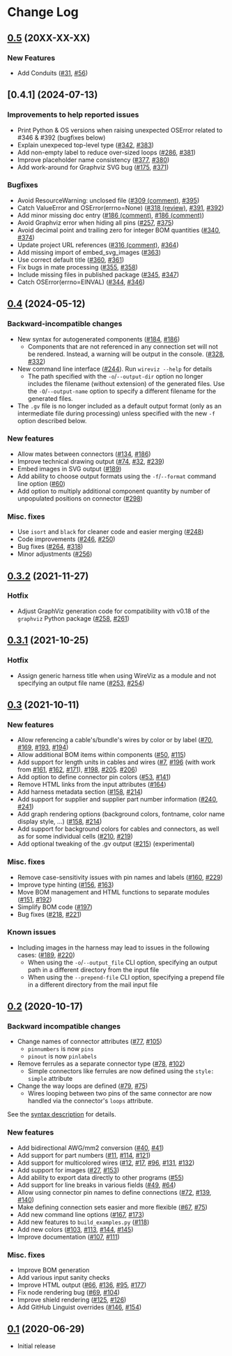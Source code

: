 # Change Log

## [0.5](https://github.com/wireviz/WireViz/tree/v0.5) (20XX-XX-XX)

### New Features

- Add Conduits ([#31](https://github.com/wireviz/WireViz/issues/31), [#56](https://github.com/wireviz/WireViz/issues/56))

## [0.4.1] (2024-07-13)

### Improvements to help reported issues

- Print Python & OS versions when raising unexpected OSError related to #346 & #392 (bugfixes below)
- Explain unexpeced top-level type ([#342](https://github.com/wireviz/WireViz/issues/342), [#383](https://github.com/wireviz/WireViz/pull/383))
- Add non-empty label to reduce over-sized loops ([#286](https://github.com/wireviz/WireViz/issues/286), [#381](https://github.com/wireviz/WireViz/pull/381))
- Improve placeholder name consistency ([#377](https://github.com/wireviz/WireViz/issues/377), [#380](https://github.com/wireviz/WireViz/pull/380))
- Add work-around for Graphviz SVG bug ([#175](https://github.com/wireviz/WireViz/issues/175), [#371](https://github.com/wireviz/WireViz/pull/371))

### Bugfixes

- Avoid ResourceWarning: unclosed file ([#309 (comment)](https://github.com/wireviz/WireViz/pull/309#issuecomment-2170988381), [#395](https://github.com/wireviz/WireViz/pull/395))
- Catch ValueError and OSError(errno=None) ([#318 (review)](https://github.com/wireviz/WireViz/pull/318#pullrequestreview-1457016602), [#391](https://github.com/wireviz/WireViz/issues/391), [#392](https://github.com/wireviz/WireViz/pull/392))
- Add minor missing doc entry ([#186 (comment)](https://github.com/wireviz/WireViz/pull/186#issuecomment-2139037434), [#186 (comment)](https://github.com/wireviz/WireViz/pull/186#issuecomment-2155032522))
- Avoid Graphviz error when hiding all pins ([#257](https://github.com/wireviz/WireViz/issues/257), [#375](https://github.com/wireviz/WireViz/pull/375))
- Avoid decimal point and trailing zero for integer BOM quantities ([#340](https://github.com/wireviz/WireViz/issues/340), [#374](https://github.com/wireviz/WireViz/pull/374))
- Update project URL references ([#316 (comment)](https://github.com/wireviz/WireViz/issues/316#issuecomment-1568748914), [#364](https://github.com/wireviz/WireViz/pull/364))
- Add missing import of embed_svg_images ([#363](https://github.com/wireviz/WireViz/pull/363))
- Use correct default title ([#360](https://github.com/wireviz/WireViz/issues/360), [#361](https://github.com/wireviz/WireViz/pull/361))
- Fix bugs in mate processing ([#355](https://github.com/wireviz/WireViz/issues/355), [#358](https://github.com/wireviz/WireViz/pull/358))
- Include missing files in published package ([#345](https://github.com/wireviz/WireViz/issues/345), [#347](https://github.com/wireviz/WireViz/pull/347)) 
- Catch OSError(errno=EINVAL) ([#344](https://github.com/wireviz/WireViz/issues/344), [#346](https://github.com/wireviz/WireViz/pull/346))


## [0.4](https://github.com/wireviz/WireViz/tree/v0.4) (2024-05-12)

### Backward-incompatible changes
- New syntax for autogenerated components ([#184](https://github.com/wireviz/WireViz/issues/184), [#186](https://github.com/wireviz/WireViz/pull/186))
  - Components that are not referenced in any connection set will not be rendered. Instead, a warning will be output in the console. ([#328](https://github.com/wireviz/WireViz/issues/328), [#332](https://github.com/wireviz/WireViz/pull/332))
- New command line interface ([#244](https://github.com/wireviz/WireViz/pull/244)). Run `wireviz --help` for details 
  - The path specified with the `-o`/`--output-dir` option no longer includes the filename (without extension) of the generated files. Use the `-O`/`--output-name` option to specify a different filename for the generated files.
- The `.gv` file is no longer included as a default output format (only as an intermediate file during processing) unless specified with the new `-f` option described below.

### New features

- Allow mates between connectors ([#134](https://github.com/wireviz/WireViz/issues/134), [#186](https://github.com/wireviz/WireViz/pull/186))
- Improve technical drawing output ([#74](https://github.com/wireviz/WireViz/pull/74), [#32](https://github.com/wireviz/WireViz/issues/32), [#239](https://github.com/wireviz/WireViz/pull/239))
- Embed images in SVG output ([#189](https://github.com/wireviz/WireViz/pull/189))
- Add ability to choose output formats using the `-f`/`--format` command line option ([#60](https://github.com/wireviz/WireViz/issues/60))
- Add option to multiply additional component quantity by number of unpopulated positions on connector ([#298](https://github.com/wireviz/WireViz/pull/298))

### Misc. fixes
- Use `isort` and `black` for cleaner code and easier merging ([#248](https://github.com/wireviz/WireViz/pull/248))
- Code improvements ([#246](https://github.com/wireviz/WireViz/pull/246), [#250](https://github.com/wireviz/WireViz/pull/250))
- Bug fixes ([#264](https://github.com/wireviz/WireViz/pull/264), [#318](https://github.com/wireviz/WireViz/pull/318))
- Minor adjustments ([#256](https://github.com/wireviz/WireViz/pull/256))


## [0.3.2](https://github.com/wireviz/WireViz/tree/v0.3.2) (2021-11-27)

### Hotfix

- Adjust GraphViz generation code for compatibility with v0.18 of the `graphviz` Python package ([#258](https://github.com/wireviz/WireViz/issues/258), [#261](https://github.com/wireviz/WireViz/pull/261))


## [0.3.1](https://github.com/wireviz/WireViz/tree/v0.3.1) (2021-10-25)

### Hotfix

- Assign generic harness title when using WireViz as a module and not specifying an output file name ([#253](https://github.com/wireviz/WireViz/issues/253), [#254](https://github.com/wireviz/WireViz/pull/254))


## [0.3](https://github.com/wireviz/WireViz/tree/v0.3) (2021-10-11)

### New features

- Allow referencing a cable's/bundle's wires by color or by label ([#70](https://github.com/wireviz/WireViz/issues/70), [#169](https://github.com/wireviz/WireViz/issues/169), [#193](https://github.com/wireviz/WireViz/issues/193), [#194](https://github.com/wireviz/WireViz/pull/194))
- Allow additional BOM items within components ([#50](https://github.com/wireviz/WireViz/issues/50), [#115](https://github.com/wireviz/WireViz/pull/115))
- Add support for length units in cables and wires ([#7](https://github.com/wireviz/WireViz/issues/7), [#196](https://github.com/wireviz/WireViz/pull/196) (with work from [#161](https://github.com/wireviz/WireViz/pull/161), [#162](https://github.com/wireviz/WireViz/pull/162), [#171](https://github.com/wireviz/WireViz/pull/171)), [#198](https://github.com/wireviz/WireViz/pull/198), [#205](https://github.com/wireviz/WireViz/issues/205). [#206](https://github.com/wireviz/WireViz/pull/206))
- Add option to define connector pin colors ([#53](https://github.com/wireviz/WireViz/issues/53), [#141](https://github.com/wireviz/WireViz/pull/141))
- Remove HTML links from the input attributes ([#164](https://github.com/wireviz/WireViz/pull/164))
- Add harness metadata section ([#158](https://github.com/wireviz/WireViz/issues/158), [#214](https://github.com/wireviz/WireViz/pull/214))
- Add support for supplier and supplier part number information ([#240](https://github.com/wireviz/WireViz/issues/240), [#241](https://github.com/wireviz/WireViz/pull/241/))
- Add graph rendering options (background colors, fontname, color name display style, ...) ([#158](https://github.com/wireviz/WireViz/issues/158), [#214](https://github.com/wireviz/WireViz/pull/214))
- Add support for background colors for cables and connectors, as well as for some individual cells ([#210](https://github.com/wireviz/WireViz/issues/210), [#219](https://github.com/wireviz/WireViz/pull/219))
- Add optional tweaking of the .gv output ([#215](https://github.com/wireviz/WireViz/pull/215)) (experimental)

### Misc. fixes

- Remove case-sensitivity issues with pin names and labels ([#160](https://github.com/wireviz/WireViz/issues/160), [#229](https://github.com/wireviz/WireViz/pull/229))
- Improve type hinting ([#156](https://github.com/wireviz/WireViz/issues/156), [#163](https://github.com/wireviz/WireViz/pull/163))
- Move BOM management and HTML functions to separate modules ([#151](https://github.com/wireviz/WireViz/issues/151), [#192](https://github.com/wireviz/WireViz/pull/192))
- Simplify BOM code ([#197](https://github.com/wireviz/WireViz/pull/197))
- Bug fixes ([#218](https://github.com/wireviz/WireViz/pull/218), [#221](https://github.com/wireviz/WireViz/pull/221))

### Known issues

- Including images in the harness may lead to issues in the following cases: ([#189](https://github.com/wireviz/WireViz/pull/189), [#220](https://github.com/wireviz/WireViz/issues/220))
  - When using the `-o`/`--output_file` CLI option, specifying an output path in a different directory from the input file
  - When using the `--prepend-file` CLI option, specifying a prepend file in a different directory from the mail input file


## [0.2](https://github.com/wireviz/WireViz/tree/v0.2) (2020-10-17)

### Backward incompatible changes

- Change names of connector attributes ([#77](https://github.com/wireviz/WireViz/issues/77), [#105](https://github.com/wireviz/WireViz/pull/105))
  - `pinnumbers` is now `pins`
  - `pinout` is now `pinlabels`
- Remove ferrules as a separate connector type ([#78](https://github.com/wireviz/WireViz/issues/78), [#102](https://github.com/wireviz/WireViz/pull/102))
  - Simple connectors like ferrules are now defined using the `style: simple` attribute
- Change the way loops are defined ([#79](https://github.com/wireviz/WireViz/issues/79), [#75](https://github.com/wireviz/WireViz/pull/75))
  - Wires looping between two pins of the same connector are now handled via the connector's `loops` attribute.

See the [syntax description](syntax.md) for details.

### New features

- Add bidirectional AWG/mm2 conversion ([#40](https://github.com/wireviz/WireViz/issues/40), [#41](https://github.com/wireviz/WireViz/pull/41))
- Add support for part numbers ([#11](https://github.com/wireviz/WireViz/pull/11), [#114](https://github.com/wireviz/WireViz/issues/114), [#121](https://github.com/wireviz/WireViz/pull/121))
- Add support for multicolored wires ([#12](https://github.com/wireviz/WireViz/issues/12), [#17](https://github.com/wireviz/WireViz/pull/17), [#96](https://github.com/wireviz/WireViz/pull/96), [#131](https://github.com/wireviz/WireViz/issues/131), [#132](https://github.com/wireviz/WireViz/pull/132))
- Add support for images ([#27](https://github.com/wireviz/WireViz/issues/27), [#153](https://github.com/wireviz/WireViz/pull/153))
- Add ability to export data directly to other programs ([#55](https://github.com/wireviz/WireViz/pull/55))
- Add support for line breaks in various fields ([#49](https://github.com/wireviz/WireViz/issues/49), [#64](https://github.com/wireviz/WireViz/pull/64))
- Allow using connector pin names to define connections ([#72](https://github.com/wireviz/WireViz/issues/72), [#139](https://github.com/wireviz/WireViz/issues/139), [#140](https://github.com/wireviz/WireViz/pull/140))
- Make defining connection sets easier and more flexible ([#67](https://github.com/wireviz/WireViz/issues/67), [#75](https://github.com/wireviz/WireViz/pull/75))
- Add new command line options ([#167](https://github.com/wireviz/WireViz/issues/167), [#173](https://github.com/wireviz/WireViz/pull/173))
- Add new features to `build_examples.py` ([#118](https://github.com/wireviz/WireViz/pull/118))
- Add new colors ([#103](https://github.com/wireviz/WireViz/pull/103), [#113](https://github.com/wireviz/WireViz/pull/113), [#144](https://github.com/wireviz/WireViz/issues/144), [#145](https://github.com/wireviz/WireViz/pull/145))
- Improve documentation ([#107](https://github.com/wireviz/WireViz/issues/107), [#111](https://github.com/wireviz/WireViz/pull/111))

### Misc. fixes

- Improve BOM generation
- Add various input sanity checks
- Improve HTML output ([#66](https://github.com/wireviz/WireViz/issues/66), [#136](https://github.com/wireviz/WireViz/pull/136), [#95](https://github.com/wireviz/WireViz/pull/95), [#177](https://github.com/wireviz/WireViz/pull/177))
- Fix node rendering bug ([#69](https://github.com/wireviz/WireViz/issues/69), [#104](https://github.com/wireviz/WireViz/pull/104))
- Improve shield rendering ([#125](https://github.com/wireviz/WireViz/issues/125), [#126](https://github.com/wireviz/WireViz/pull/126))
- Add GitHub Linguist overrides ([#146](https://github.com/wireviz/WireViz/issues/146), [#154](https://github.com/wireviz/WireViz/pull/154))


## [0.1](https://github.com/wireviz/WireViz/tree/v0.1) (2020-06-29)

- Initial release
